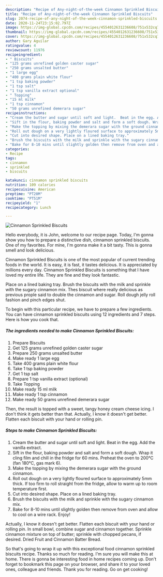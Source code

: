 ```yaml
---
description: "Recipe of Any-night-of-the-week Cinnamon Sprinkled Biscuits"
title: "Recipe of Any-night-of-the-week Cinnamon Sprinkled Biscuits"
slug: 2074-recipe-of-any-night-of-the-week-cinnamon-sprinkled-biscuits
date: 2020-11-24T23:15:02.797Z
image: https://img-global.cpcdn.com/recipes/4554012631236608/751x532cq70/cinnamon-sprinkled-biscuits-recipe-main-photo.jpg
thumbnail: https://img-global.cpcdn.com/recipes/4554012631236608/751x532cq70/cinnamon-sprinkled-biscuits-recipe-main-photo.jpg
cover: https://img-global.cpcdn.com/recipes/4554012631236608/751x532cq70/cinnamon-sprinkled-biscuits-recipe-main-photo.jpg
author: Gary Aguilar
ratingvalue: 4
reviewcount: 11976
recipeingredient:
- " Biscuits"
- "125 grams unrefined golden caster sugar"
- "250 grams unsalted butter"
- "1 large egg"
- "400 grams plain white flour"
- "1 tsp baking powder"
- "1 tsp salt"
- "1 tsp vanilla extract optional"
- " Topping"
- "15 ml milk"
- "1 tsp cinnamon"
- "50 grams unrefined demerara sugar"
recipeinstructions:
- "Cream the butter and sugar until soft and light.  Beat in the egg. Add the vanilla extract."
- "Sift in the flour, baking powder and salt and form a soft dough. Wrap it cling film and chill in the fridge for 60 mins. Preheat the oven to 200°C (fan 180°C, gas mark 6)."
- "Make the topping by mixing the demerara sugar with the ground cinnamon."
- "Roll out dough on a very lightly floured surface to approximately 5mm thick. If too firm to roll straight from the fridge,  allow to warm up to room temperature first."
- "Cut into desired shape. Place on a lined baking tray."
- "Brush the biscuits with the milk and sprinkle with the sugary cinnamon mix."
- "Bake for 8-10 mins until slightly golden then remove from oven and allow to cool on a wire rack.  Enjoy!"
categories:
- Recipe
tags:
- cinnamon
- sprinkled
- biscuits

katakunci: cinnamon sprinkled biscuits 
nutrition: 109 calories
recipecuisine: American
preptime: "PT20M"
cooktime: "PT51M"
recipeyield: "1"
recipecategory: Lunch

---
```



![Cinnamon Sprinkled Biscuits](https://img-global.cpcdn.com/recipes/4554012631236608/751x532cq70/cinnamon-sprinkled-biscuits-recipe-main-photo.jpg)

Hello everybody, it is John, welcome to our recipe page. Today, I'm gonna show you how to prepare a distinctive dish, cinnamon sprinkled biscuits. One of my favorites. For mine, I'm gonna make it a bit tasty. This is gonna smell and look delicious.

Cinnamon Sprinkled Biscuits is one of the most popular of current trending foods in the world. It is easy, it is fast, it tastes delicious. It is appreciated by millions every day. Cinnamon Sprinkled Biscuits is something that I have loved my entire life. They are fine and they look fantastic.

Place on a lined baking tray. Brush the biscuits with the milk and sprinkle with the sugary cinnamon mix. Thes biscuit where really delicious as previous prople said to double the cinnamon and sugar. Roll dough jelly roll fashion and pinch edges shut.


To begin with this particular recipe, we have to prepare a few ingredients. You can have cinnamon sprinkled biscuits using 12 ingredients and 7 steps. Here is how you cook that.

<!--inarticleads1-->

##### The ingredients needed to make Cinnamon Sprinkled Biscuits:

1. Prepare  Biscuits
1. Get 125 grams unrefined golden caster sugar
1. Prepare 250 grams unsalted butter
1. Make ready 1 large egg
1. Take 400 grams plain white flour
1. Take 1 tsp baking powder
1. Get 1 tsp salt
1. Prepare 1 tsp vanilla extract (optional)
1. Take  Topping
1. Make ready 15 ml milk
1. Make ready 1 tsp cinnamon
1. Make ready 50 grams unrefined demerara sugar


Then, the result is topped with a sweet, tangy honey cream cheese icing. I don&#39;t think it gets better than that. Actually, I know it doesn&#39;t get better. Flatten each biscuit with your hand or rolling pin. 

<!--inarticleads2-->

##### Steps to make Cinnamon Sprinkled Biscuits:

1. Cream the butter and sugar until soft and light.  Beat in the egg. Add the vanilla extract.
1. Sift in the flour, baking powder and salt and form a soft dough. Wrap it cling film and chill in the fridge for 60 mins. Preheat the oven to 200°C (fan 180°C, gas mark 6).
1. Make the topping by mixing the demerara sugar with the ground cinnamon.
1. Roll out dough on a very lightly floured surface to approximately 5mm thick. If too firm to roll straight from the fridge,  allow to warm up to room temperature first.
1. Cut into desired shape. Place on a lined baking tray.
1. Brush the biscuits with the milk and sprinkle with the sugary cinnamon mix.
1. Bake for 8-10 mins until slightly golden then remove from oven and allow to cool on a wire rack.  Enjoy!


Actually, I know it doesn&#39;t get better. Flatten each biscuit with your hand or rolling pin. In small bowl, combine sugar and cinnamon together. Sprinkle cinnamon mixture on top of butter; sprinkle with chopped pecans, if desired. Dried Fruit and Cinnamon Batter Bread. 

So that's going to wrap it up with this exceptional food cinnamon sprinkled biscuits recipe. Thanks so much for reading. I'm sure you will make this at home. There is gonna be interesting food in home recipes coming up. Don't forget to bookmark this page on your browser, and share it to your loved ones, colleague and friends. Thank you for reading. Go on get cooking!
